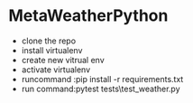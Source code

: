 # MetaWeatherPython
* clone the repo
* install virtualenv
* create new vitrual env
* activate virtualenv
* runcommand :pip install -r requirements.txt
* run command:pytest tests\test_weather.py
